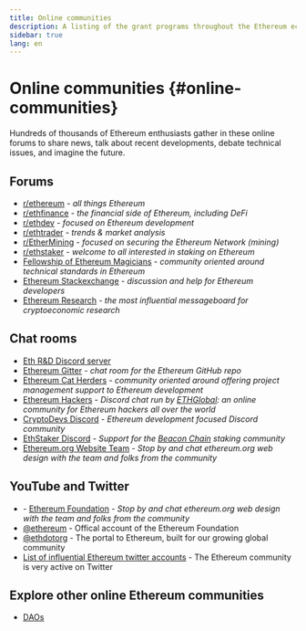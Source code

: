 ```yaml
---
title: Online communities
description: A listing of the grant programs throughout the Ethereum ecosystem.
sidebar: true
lang: en
---
```


# Online communities {#online-communities}

Hundreds of thousands of Ethereum enthusiasts gather in these online forums to share news, talk about recent developments, debate technical issues, and imagine the future.

## Forums

- [r/ethereum](https://www.reddit.com/r/ethereum/) - _all things Ethereum_ <Icon name="youtube" />
- [r/ethfinance](https://www.reddit.com/r/ethfinance/) - _the financial side of Ethereum, including DeFi_
- [r/ethdev](https://www.reddit.com/r/ethdev/) - _focused on Ethereum development_
- [r/ethtrader](https://www.reddit.com/r/ethtrader/) - _trends & market analysis_
- [r/EtherMining](https://www.reddit.com/r/EtherMining/) - _focused on securing the Ethereum Network (mining)_
- [r/ethstaker](https://www.reddit.com/r/ethstaker/) - _welcome to all interested in staking on Ethereum_
- [Fellowship of Ethereum Magicians](https://ethereum-magicians.org) - _community oriented around technical standards in Ethereum_
- [Ethereum Stackexchange](https://ethereum.stackexchange.com) - _discussion and help for Ethereum developers_
- [Ethereum Research](https://ethresear.ch) - _the most influential messageboard for cryptoeconomic research_

## Chat rooms

- <Icon name="discord" /> [Eth R&D Discord server](https://discord.gg/qGpsxSA)
- <Icon name="discord" /> [Ethereum Gitter](https://gitter.im/ethereum/home) - _chat room for the Ethereum GitHub repo_
- [Ethereum Cat Herders](https://discord.gg/tzYmDmF) - _community oriented around offering project management support to Ethereum development_
- [Ethereum Hackers](https://ethglobal.co/discord) - _Discord chat run by [ETHGlobal](https://www.ethglobal.co/): an online community for Ethereum hackers all over the world_
- [CryptoDevs Discord](https://discord.gg/5W5tVb3) - _Ethereum development focused Discord community_
- [EthStaker Discord](https://discord.io/ethstaker) - _Support for the [Beacon Chain](/eth2/beacon-chain/) staking community_
- [Ethereum.org Website Team](https://discord.gg/CetY6Y4) - _Stop by and chat ethereum.org web design with the team and folks from the community_

## YouTube and Twitter

- <Icon name="youtube" /> - [Ethereum Foundation]() - _Stop by and chat ethereum.org web design with the team and folks from the community_
- [@ethereum]() - Offical account of the Ethereum Foundation
- [@ethdotorg]() - The portal to Ethereum, built for our growing global community
- [List of influential Ethereum twitter accounts]() - The Ethereum community is very active on Twitter

<Divider />

## Explore other online Ethereum communities

- [DAOs](/community/daos/)
